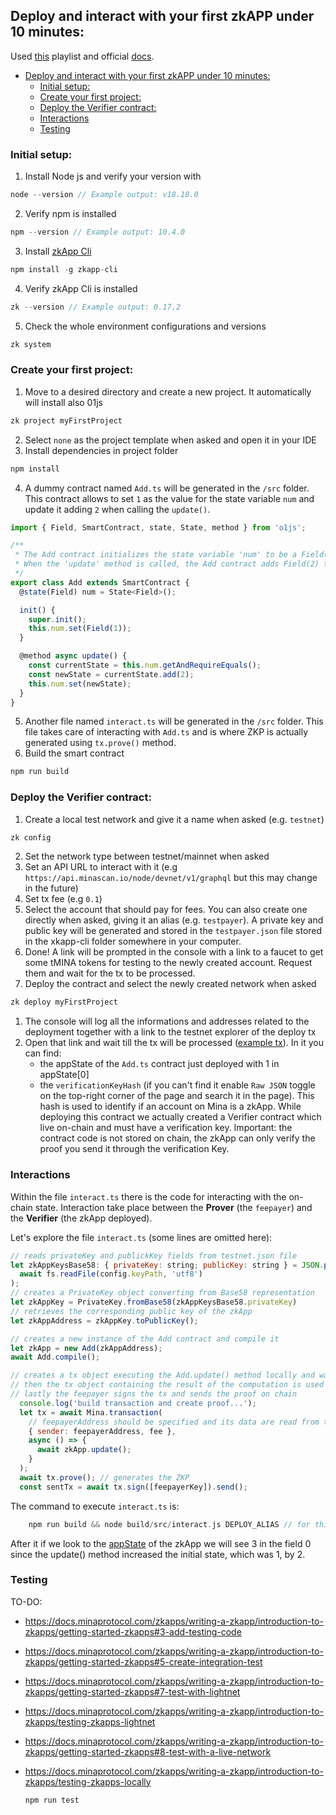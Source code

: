 ## Deploy and interact with your first zkAPP under 10 minutes:
Used [this](https://www.youtube.com/playlist?list=PLItixFkgfjYEvV0SwNpguAu-sNQ4cjyZ0) playlist and official [docs](https://docs.minaprotocol.com/zkapps/writing-a-zkapp).

- [Deploy and interact with your first zkAPP under 10 minutes:](#deploy-and-interact-with-your-first-zkapp-under-10-minutes)
  - [Initial setup:](#initial-setup)
  - [Create your first project:](#create-your-first-project)
  - [Deploy the Verifier contract:](#deploy-the-verifier-contract)
  - [Interactions](#interactions)
  - [Testing](#testing)


### Initial setup:

1. Install Node js and verify your version with 
  ```c
  node --version // Example output: v18.18.0
  ```
2. Verify npm is installed
  ```c
  npm --version // Example output: 10.4.0
  ```
3. Install [zkApp Cli](https://github.com/o1-labs/zkapp-cli)
  ```c
  npm install -g zkapp-cli
  ```
4. Verify zkApp Cli is installed
  ```c
  zk --version // Example output: 0.17.2
  ```
5. Check the whole environment configurations and versions
  ```c
  zk system 
  ```

### Create your first project:
1. Move to a desired directory and create a new project. It automatically will install also 01js  
  ```c
  zk project myFirstProject 
  ```
2. Select `none` as the project template when asked and open it in your IDE
3. Install dependencies in project folder
  ```c
  npm install
  ```
4. A dummy contract named `Add.ts` will be generated in the `/src` folder. This contract allows to set `1` as the value for the state variable `num` and update it adding `2` when calling the `update()`.
```js
import { Field, SmartContract, state, State, method } from 'o1js';

/**
 * The Add contract initializes the state variable 'num' to be a Field(1) value by default when deployed.
 * When the 'update' method is called, the Add contract adds Field(2) to its 'num' contract state.
 */
export class Add extends SmartContract {
  @state(Field) num = State<Field>();

  init() {
    super.init();
    this.num.set(Field(1));
  }

  @method async update() {
    const currentState = this.num.getAndRequireEquals();
    const newState = currentState.add(2);
    this.num.set(newState);
  }
}
```
5. Another file named `interact.ts` will be generated in the `/src` folder. This file takes care of interacting with `Add.ts` and is where ZKP is actually generated using `tx.prove()` method.
6. Build the smart contract
  ```c
  npm run build
  ```

### Deploy the Verifier contract:
1. Create a local test network and give it a name when asked (e.g. `testnet`)
  ```c
  zk config 
  ```
2. Set the network type between testnet/mainnet when asked
3. Set an API URL to interact with it (e.g `https://api.minascan.io/node/devnet/v1/graphql` but this may change in the future)
4. Set tx fee (e.g `0.1`)
5. Select the account that should pay for fees. You can also create one directly when asked, giving it an alias (e.g. `testpayer`). A private key and public key will be generated and stored in the `testpayer.json` file stored in the xkapp-cli folder somewhere in your computer. 
6. Done! A link will be prompted in the console with a link to a faucet to get some tMINA tokens for testing to the newly created account. Request them and wait for the tx to be processed.
7. Deploy the contract and select the newly created network when asked
  ```c
  zk deploy myFirstProject
  ```
1. The console will log all the informations and addresses related to the deployment together with a link to the testnet explorer of the deploy tx
2. Open that link and wait till the tx will be processed ([example tx](https://minascan.io/devnet/tx/5JtVRNaeF7qT9qbw2gexhirwNBnxWvFQn6U6SdHELAtwBrHdRJKd?type=zk-tx)). In it you can find:
   - the appState of the `Add.ts` contract just deployed with 1 in appState[0] 
   - the `verificationKeyHash` (if you can't find it enable `Raw JSON` toggle on the top-right corner of the page and search it in the page). This hash is used to identify if an account on Mina is a zkApp. While deploying this contract we actually created a Verifier contract which live on-chain and must have a verification key. Important: the contract code is not stored on chain, the zkApp can only verify the proof you send it through the verification Key.

### Interactions
Within the file `interact.ts` there is the code for interacting with the on-chain state. Interaction take place between the **Prover** (the `feepayer`) and the **Verifier** (the zkApp deployed).

Let's explore the file `interact.ts` (some lines are omitted here):
```js
// reads privateKey and publickKey fields from testnet.json file
let zkAppKeysBase58: { privateKey: string; publicKey: string } = JSON.parse(
  await fs.readFile(config.keyPath, 'utf8') 
);
// creates a PrivateKey object converting from Base58 representation
let zkAppKey = PrivateKey.fromBase58(zkAppKeysBase58.privateKey)
// retrieves the corresponding public key of the zkApp
let zkAppAddress = zkAppKey.toPublicKey();

// creates a new instance of the Add contract and compile it
let zkApp = new Add(zkAppAddress);
await Add.compile();

// creates a tx object executing the Add.update() method locally and waits for its result
// then the tx object containing the result of the computation is used to generate a ZKP
// lastly the feepayer signs the tx and sends the proof on chain
  console.log('build transaction and create proof...');
  let tx = await Mina.transaction(
    // feepayerAddress should be specified and its data are read from the file which path is stored in config.json . In this example are read from testpayer.json we created during deployment
    { sender: feepayerAddress, fee },
    async () => {
      await zkApp.update();
    }
  );
  await tx.prove(); // generates the ZKP
  const sentTx = await tx.sign([feepayerKey]).send();

```

The command to execute `interact.ts` is:
```c
    npm run build && node build/src/interact.js DEPLOY_ALIAS // for this example DEPLOY_ALIAS=testnet
```
After it if we look to the [appState](https://minascan.io/devnet/account/B62qkebMxnT4U7vnDJ5WuRMMvAMfRZmLCe7DBS4Q4DLvGHnzuxAv498) of the zkApp we will see 3 in the field 0 since the update() method increased the initial state, which was 1, by 2.


### Testing
TO-DO:
- https://docs.minaprotocol.com/zkapps/writing-a-zkapp/introduction-to-zkapps/getting-started-zkapps#3-add-testing-code 
- https://docs.minaprotocol.com/zkapps/writing-a-zkapp/introduction-to-zkapps/getting-started-zkapps#5-create-integration-test
- https://docs.minaprotocol.com/zkapps/writing-a-zkapp/introduction-to-zkapps/getting-started-zkapps#7-test-with-lightnet
- https://docs.minaprotocol.com/zkapps/writing-a-zkapp/introduction-to-zkapps/testing-zkapps-lightnet
- https://docs.minaprotocol.com/zkapps/writing-a-zkapp/introduction-to-zkapps/getting-started-zkapps#8-test-with-a-live-network
- https://docs.minaprotocol.com/zkapps/writing-a-zkapp/introduction-to-zkapps/testing-zkapps-locally

  ```c
  npm run test
  ```